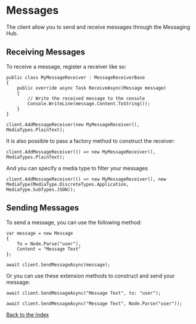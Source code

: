 # Messages

The client allow you to send and receive messages through the Messaging Hub.

## Receiving Messages

To receive a message, register a receiver like so:

```CSharp 
public class MyMessageReceiver : MessageReceiverBase
{
    public override async Task ReceiveAsync(Message message)
    {
        // Write the received message to the console
        Console.WriteLine(message.Content.ToString());
    }
}

client.AddMessageReceiver(new MyMessageReceiver(), MediaTypes.PlainText);
```

It is also possible to pass a factory method to construct the receiver:

```CSharp 
client.AddMessageReceiver(() => new MyMessageReceiver(), MediaTypes.PlainText);
```

And you can specify a media type to filter your messages

```CSharp 
client.AddMessageReceiver(() => new MyMessageReceiver(), new MediaType(MediaType.DiscreteTypes.Application, MediaType.SubTypes.JSON));
```

## Sending Messages

To send a message, you can use the following method:

```CSharp 
var message = new Message
{
    To = Node.Parse("user"),
    Content = "Message Text"
};

await client.SendMessageAsync(message);
```

Or you can use these extension methods to construct and send your message:

```CSharp 
await client.SendMessageAsync("Message Text", to: "user");

await client.SendMessageAsync("Message Text", Node.Parse("user"));
```

[Back to the Index](./index.md)